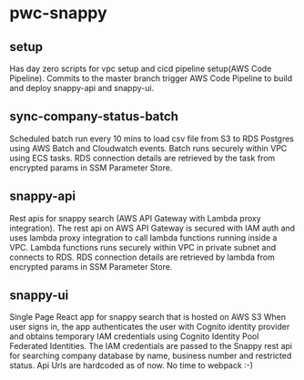 # pwc-snappy

## setup
Has day zero scripts for vpc setup and cicd pipeline setup(AWS Code Pipeline).
Commits to the master branch trigger AWS Code Pipeline to build and deploy snappy-api and snappy-ui.

## sync-company-status-batch
Scheduled batch run every 10 mins to load csv file from S3 to RDS Postgres using AWS Batch and Cloudwatch events. Batch runs securely within VPC using ECS tasks. RDS connection details are retrieved by the task from encrypted params in SSM Parameter Store.

## snappy-api
Rest apis for snappy search (AWS API Gateway with Lambda proxy integration).
The rest api on AWS API Gateway is secured with IAM auth and uses lambda proxy integration to call lambda functions running inside a VPC. 
Lambda functions runs securely within VPC in private subnet and connects to RDS. RDS connection details are retrieved by lambda from encrypted params in SSM Parameter Store.

## snappy-ui
Single Page React app for snappy search that is hosted on AWS S3
When user signs in, the app authenticates the user with Cognito identity provider and obtains temporary IAM credentials using Cognito Identity Pool Federated Identities. The IAM credentials are passed to the Snappy rest api for searching company database by name, business number and restricted status.
Api Urls are hardcoded as of now. No time to webpack :-)
